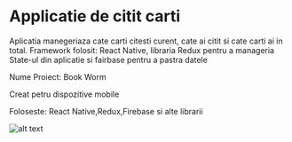# Applicatie de citit carti
Aplicatia manegeriaza cate carti citesti curent, cate ai citit si cate carti ai in total.
Framework folosit: React Native, libraria Redux pentru a manageria State-ul din aplicatie si fairbase pentru a pastra datele

Nume Proiect: Book Worm

Creat petru dispozitive mobile

Foloseste: React Native,Redux,Firebase si alte librarii

![alt text](http://url/to/img.png)
